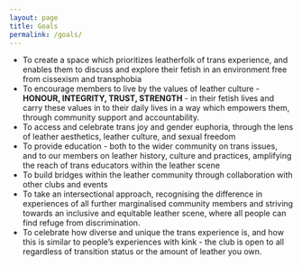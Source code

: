 ```yaml
---
layout: page
title: Goals
permalink: /goals/
---
```



- To create a space which prioritizes leatherfolk of trans experience, and enables them to discuss and explore their fetish in an environment free from cissexism and transphobia
- To encourage members to live by the values of leather culture - **HONOUR, INTEGRITY, TRUST,  STRENGTH** - in their fetish lives and carry these values in to their daily lives in a way which empowers them, through community support and accountability.
- To access and celebrate trans joy and gender euphoria, through the lens of leather aesthetics, leather culture, and sexual freedom
- To provide education - both to the wider community on trans issues, and to our members on leather history, culture and practices, amplifying the reach of trans educators within the leather scene
- To build bridges within the leather community through collaboration with other clubs and events
- To take an intersectional approach, recognising the difference in experiences of all further marginalised community members and striving towards an inclusive and equitable leather scene, where all people can find refuge from discrimination.
- To celebrate how diverse and unique the trans experience is, and how this is similar to people’s experiences with kink - the club is open to all regardless of transition status or the amount of leather you own.
